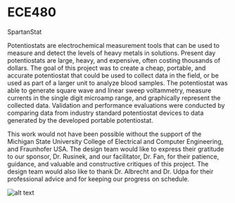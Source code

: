 # ECE480
SpartanStat

Potentiostats are electrochemical measurement tools that can be used to measure and detect the levels of heavy metals in solutions. Present day potentiostats are large, heavy, and expensive, often costing thousands of dollars. The goal of this project was to create a cheap, portable, and accurate potentiostat that could be used to collect data in the field, or be used as part of a larger unit to analyze blood samples. The potentiostat was able to generate square wave and linear sweep voltammetry, measure currents in the single digit microamp range, and graphically represent the collected data. Validation and performance evaluations were conducted by comparing data from industry standard potentiostat devices   to   data   generated   by   the   developed   portable   potentiostat.

This work would not have been possible without the support of the Michigan State University College of Electrical and Computer Engineering, and Fraunhofer USA. The design team would like to express their gratitude to our sponsor, Dr. Rusinek, and our facilitator, Dr. Fan, for their patience, guidance, and valuable and constructive critiques of this project. The design team would also like to thank Dr. Albrecht and Dr. Udpa for their professional advice   and   for   keeping   our   progress   on   schedule.

![alt text](https://solarbuildermag.com/wp-content/uploads/2016/06/Fraunhofer-PV.jpg)
